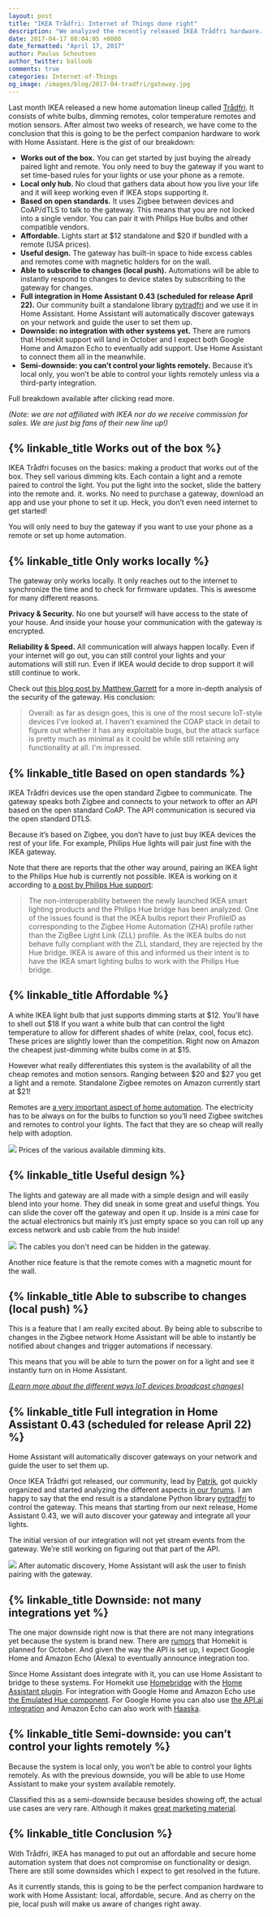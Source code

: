 ```yaml
---
layout: post
title: "IKEA Trådfri: Internet of Things done right"
description: "We analyzed the recently released IKEA Trådfri hardware. It is the perfect companion hardware to Home Assistant."
date: 2017-04-17 08:04:05 +0000
date_formatted: "April 17, 2017"
author: Paulus Schoutsen
author_twitter: balloob
comments: true
categories: Internet-of-Things
og_image: /images/blog/2017-04-tradfri/gateway.jpg
---
```


Last month IKEA released a new home automation lineup called [Trådfri][tradfri]. It consists of white bulbs, dimming remotes, color temperature remotes and motion sensors. After almost two weeks of research, we have come to the conclusion that this is going to be the perfect companion hardware to work with Home Assistant. Here is the gist of our breakdown:

 - **Works out of the box.** You can get started by just buying the already paired light and remote. You only need to buy the gateway if you want to set time-based rules for your lights or use your phone as a remote.
 - **Local only hub.** No cloud that gathers data about how you live your life and it will keep working even if IKEA stops supporting it.
 - **Based on open standards.** It uses Zigbee between devices and CoAP/dTLS to talk to the gateway. This means that you are not locked into a single vendor. You can pair it with Philips Hue bulbs and other compatible vendors.
 - **Affordable.** Lights start at $12 standalone and $20 if bundled with a remote (USA prices).
 - **Useful design.** The gateway has built-in space to hide excess cables and remotes come with magnetic holders for on the wall.
 - **Able to subscribe to changes (local push).** Automations will be able to instantly respond to changes to device states by subscribing to the gateway for changes.
 - **Full integration in Home Assistant 0.43 (scheduled for release April 22).** Our community built a standalone library [pytradfri] and we use it in Home Assistant. Home Assistant will automatically discover gateways on your network and guide the user to set them up.
 - **Downside: no integration with other systems yet.** There are rumors that Homekit support will land in October and I expect both Google Home and Amazon Echo to eventually add support. Use Home Assistant to connect them all in the meanwhile.
 - **Semi-downside: you can’t control your lights remotely.** Because it’s local only, you won’t be able to control your lights remotely unless via a third-party integration.

Full breakdown available after clicking read more.

_(Note: we are not affiliated with IKEA nor do we receive commission for sales. We are just big fans of their new line up!)_

<!--more-->
## {% linkable_title Works out of the box %}

IKEA Trådfri focuses on the basics: making a product that works out of the box. They sell various dimming kits. Each contain a light and a remote paired to control the light. You put the light into the socket, slide the battery into the remote and. it. works. No need to purchase a gateway, download an app and use your phone to set it up. Heck, you don’t even need internet to get started!

You will only need to buy the gateway if you want to use your phone as a remote or set up home automation.

## {% linkable_title Only works locally %}

The gateway only works locally. It only reaches out to the internet to synchronize the time and to check for firmware updates. This is awesome for many different reasons.

**Privacy & Security.** No one but yourself will have access to the state of your house. And inside your house your communication with the gateway is encrypted.

**Reliability & Speed.** All communication will always happen locally. Even if your internet will go out, you can still control your lights and your automations will still run. Even if IKEA would decide to drop support it will still continue to work.

Check out [this blog post by Matthew Garrett][mjg59] for a more in-depth analysis of the security of the gateway. His conclusion:

<blockquote>
  Overall: as far as design goes, this is one of the most secure IoT-style devices I've looked at. I haven't examined the COAP stack in detail to figure out whether it has any exploitable bugs, but the attack surface is pretty much as minimal as it could be while still retaining any functionality at all. I'm impressed.
</blockquote>

## {% linkable_title Based on open standards %}

IKEA Trådfri devices use the open standard Zigbee to communicate. The gateway speaks both Zigbee and connects to your network to offer an API based on the open standard CoAP. The API communication is secured via the open standard DTLS.

Because it’s based on Zigbee, you don’t have to just buy IKEA devices the rest of your life. For example, Philips Hue lights will pair just fine with the IKEA gateway.

Note that there are reports that the other way around, pairing an IKEA light to the Philips Hue hub is currently not possible. IKEA is working on it according to [a post by Philips Hue support][hue-support]:

<blockquote>
  The non-interoperability between the newly launched IKEA smart lighting products and the Philips Hue bridge has been analyzed. One of the issues found is that the IKEA bulbs report their ProfileID as corresponding to the Zigbee Home Automation (ZHA) profile rather than the ZigBee Light Link (ZLL) profile. As the IKEA bulbs do not behave fully compliant with the ZLL standard, they are rejected by the Hue bridge. IKEA is aware of this and informed us their intent is to have the IKEA smart lighting bulbs to work with the Philips Hue bridge.
</blockquote>

## {% linkable_title Affordable %}

A white IKEA light bulb that just supports dimming starts at $12. You’ll have to shell out $18 If you want a white bulb that can control the light temperature to allow for different shades of white (relax, cool, focus etc). These prices are slightly lower than the competition. Right now on Amazon the cheapest just-dimming white bulbs come in at $15.

However what really differentiates this system is the availability of all the cheap remotes and motion sensors. Ranging between $20 and $27 you get a light and a remote. Standalone Zigbee remotes on Amazon currently start at $21!

Remotes are [a very important aspect of home automation][perfect]. The electricity has to be always on for the bulbs to function so you’ll need Zigbee switches and remotes to control your lights. The fact that they are so cheap will really help with adoption.

<p class='img'>
<img src='/images/blog/2017-04-tradfri/prices.png' />
Prices of the various available dimming kits.
</p>

## {% linkable_title Useful design %}

The lights and gateway are all made with a simple design and will easily blend into your home.  They did sneak in some great and useful things. You can slide the cover off the gateway and open it up. Inside is a mini case for the actual electronics but mainly it’s just empty space so you can roll up any excess network and usb cable from the hub inside!

<p class='img'>
<img src='/images/blog/2017-04-tradfri/gateway.jpg' />
The cables you don't need can be hidden in the gateway.
</p>

Another nice feature is that the remote comes with a magnetic mount for the wall.

## {% linkable_title Able to subscribe to changes (local push) %}

This is a feature that I am really excited about. By being able to subscribe to changes in the Zigbee network Home Assistant will be able to instantly be notified about changes and trigger automations if necessary.

This means that you will be able to turn the power on for a light and see it instantly turn on in Home Assistant.

[_(Learn more about the different ways IoT devices broadcast changes)_][classification]

## {% linkable_title Full integration in Home Assistant 0.43 (scheduled for release April 22) %}

Home Assistant will automatically discover gateways on your network and guide the user to set them up.

Once IKEA Trådfri got released, our community, lead by [Patrik], got quickly organized and started analyzing the different aspects [in our forums][forums]. I am happy to say that the end result is a standalone Python library [pytradfri] to control the gateway. This means that starting from our next release, Home Assistant 0.43, we will auto discover your gateway and integrate all your lights.

The initial version of our integration will not yet stream events from the gateway. We’re still working on figuring out that part of the API.

<p class='img'>
<img src='/images/blog/2017-04-tradfri/discovery.png' />
After automatic discovery, Home Assistant will ask the user to finish pairing with the gateway.
</p>

## {% linkable_title Downside: not many integrations yet %}

The one major downside right now is that there are not many integrations yet because the system is brand new. There are [rumors] that Homekit is planned for October. And given the way the API is set up, I expect Google Home and Amazon Echo (Alexa) to eventually announce integration too.

Since Home Assistant does integrate with it, you can use Home Assistant to bridge to these systems. For Homekit use [Homebridge] with the [Home Assistant plugin][hb-hass]. For integration with Google Home and Amazon Echo use [the Emulated Hue component][emulated_hue]. For Google Home you can also use [the API.ai integration][apiai] and Amazon Echo can also work with [Haaska].

## {% linkable_title Semi-downside: you can’t control your lights remotely %}

Because the system is local only, you won’t be able to control your lights remotely. As with the previous downside, you will be able to use Home Assistant to make your system available remotely.

Classified this as a semi-downside because besides showing off, the actual use cases are very rare. Although it makes [great marketing material].

## {% linkable_title Conclusion %}

With Trådfri, IKEA has managed to put out an affordable and secure home automation system that does not compromise on functionality or design. There are still some downsides which I expect to get resolved in the future.

As it currently stands, this is going to be the perfect companion hardware to work with Home Assistant: local, affordable, secure. And as cherry on the pie, local push will make us aware of changes right away.

[tradfri]: http://www.ikea.com/us/en/catalog/categories/departments/lighting/36812/
[mjg59]: http://mjg59.dreamwidth.org/47803.html
[hue-support]: https://developers.meethue.com/content/philips-hue-and-ikea-tr%C3%A5dfri#comment-2686
[perfect]: /blog/2016/01/19/perfect-home-automation/#you-should-not-have-to-adapt-to-technology
[Patrik]: https://github.com/ggravlingen
[forums]: https://community.home-assistant.io/t/ikea-tradfri-gateway-zigbee/14788
[pytradfri]: https://github.com/ggravlingen/pytradfri
[rumors]: https://github.com/bwssytems/ha-bridge/issues/570#issuecomment-293505087
[Homebridge]: https://github.com/nfarina/homebridge
[hb-hass]: https://github.com/home-assistant/homebridge-homeassistant
[emulated_hue]: /components/emulated_hue/
[apiai]: /components/apiai/
[Haaska]: https://github.com/auchter/haaska
[great marketing material]: https://i2.wp.com/blog.smartthings.com/wp-content/uploads/2014/06/summer-vacay-683x405-blog.png?fit=683%2C405&ssl=1
[classification]: /blog/2016/02/12/classifying-the-internet-of-things/
